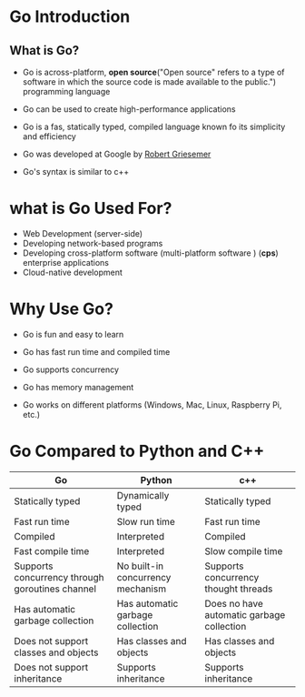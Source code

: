 # Go Introduction

## What is Go?

- Go is across-platform, **open source**("Open source" refers to a type of software in which the source code is made available to the public.") programming language

- Go can be used to create high-performance applications

- Go is a fas, statically typed, compiled language known fo its simplicity and efficiency

- Go was developed at Google by [Robert Griesemer](https://en.wikipedia.org/wiki/Robert_Griesemer)

- Go's syntax is similar to c++

# what is Go Used For?

- Web Development (server-side)
- Developing network-based programs
- Developing cross-platform software (multi-platform software ) (**cps**) enterprise applications
- Cloud-native development

# Why Use Go?

- Go is fun and easy to learn

- Go has fast run time and compiled time

- Go supports concurrency

- Go has memory management

- Go works on different platforms (Windows, Mac, Linux, Raspberry Pi, etc.)


# Go Compared to Python and C++
|   Go                                              |   Python                            |        c++                                  |
|---------------------------------------------------|---------------------                |---------------------------------------------|
|  Statically typed                                 |  Dynamically typed                  |  Statically typed                           |
|  Fast run time                                    |  Slow run time                      |  Fast run time                              |
|  Compiled                                         |  Interpreted                        |  Compiled                                   |
|  Fast compile time                                |  Interpreted                        |  Slow compile time                          |
|  Supports concurrency through goroutines channel  |  No built-in concurrency mechanism  |  Supports concurrency thought threads       |
|  Has automatic garbage collection                 |  Has automatic garbage collection   |  Does no have automatic garbage collection  |
|  Does not support classes and objects             |  Has classes and objects            |  Has classes and objects                    |
|  Does not support inheritance                     |  Supports inheritance               |  Supports inheritance                       |